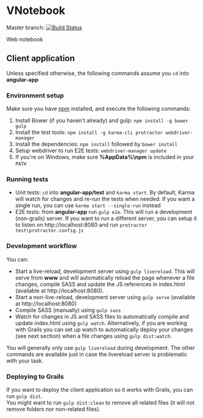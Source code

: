 # VNotebook

Master branch: [![Build Status](https://travis-ci.org/VNotebook/VNotebook.svg?branch=master)](https://travis-ci.org/VNotebook/VNotebook)

Web notebook

## Client application

Unless specified otherwise, the following commands assume you `cd` into **angular-app**

### Environment setup

Make sure you have [npm](https://docs.npmjs.com/getting-started/what-is-npm) installed, and execute the following commands:

1. Install Bower (if you haven't already) and gulp: `npm install -g bower gulp`
2. Install the test tools: `npm install -g karma-cli protractor webdriver-manager`
3. Install the dependencies: `npm install` followed by `bower install`
4. Setup webdriver to run E2E tests: `webdriver-manager update`
5. If you're on Windows, make sure **%AppData%\npm** is included in your `PATH`

### Running tests

* Unit tests: `cd` into **angular-app/test** and `karma start`. By default, Karma will watch for changes and re-run the tests when needed.
If you want a single run, you can use `karma start --single-run` instead
* E2E tests: from  **angular-app** run `gulp e2e`. This will run a development (non-grails) server. If you want to run a different server, you can setup it to listen on http://localhost:8080 and run `protractor test\protractor.config.js`

### Development workflow

You can:
* Start a live-reload, development server using `gulp livereload`. This will serve from **www** and will automatically reload the page whenever a file changes, compile SASS and update the JS references in index.html (available at http://localhost:8080).
* Start a non-live-reload, development server using `gulp serve` (available at http://localhost:8080)
* Compile SASS (manually) using `gulp sass`
* Watch for changes in JS and SASS files to automatically compile and update index.html using `gulp watch`. Alternatively, if you are working with Grails you can set up watch to automatically deploy your changes (see next section) when a file changes using `gulp dist:watch`.

You will generally only use `gulp livereload` during development. The other commands are available just in case the livereload server is problematic with your task.

### Deploying to Grails

If you want to deploy the client application so it works with Grails, you can run `gulp dist`.  
You might want to run `gulp dist:clean` to remove all related files (it will not remove folders nor non-related files).
